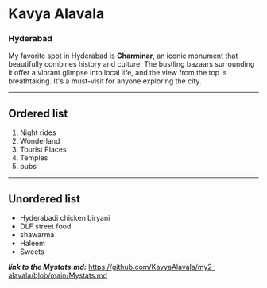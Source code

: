 # Kavya Alavala

### Hyderabad

My favorite spot in Hyderabad is **Charminar**, an iconic monument that beautifully combines history and culture. The bustling bazaars surrounding it offer a vibrant glimpse into local life, and the view from the top is breathtaking. It's a must-visit for anyone exploring the city.

****
## Ordered list
1. Night rides
2. Wonderland
3. Tourist Places
4. Temples
5. pubs

****

## Unordered list
* Hyderabadi chicken biryani
* DLF street food
* shawarma 
* Haleem
* Sweets

___link to the Mystats.md:___
https://github.com/KavyaAlavala/my2-alavala/blob/main/Mystats.md


